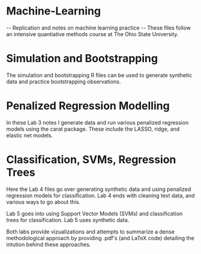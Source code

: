 # Machine-Learning
-- Replication and notes on machine learning practice --
These files follow an intensive quantiative methods course at The Ohio State University.

# Simulation and Bootstrapping
The simulation and bootstrapping R files can be used to generate synthetic data and practice bootstrapping observations.

# Penalized Regression Modelling 
In these Lab 3 notes I generate data and run various penalized regression models using the carat package. These include the LASSO, ridge, and elastic net models. 

# Classification, SVMs, Regression Trees
Here the Lab 4 files go over generating synthetic data and using penalized regression models for classification. Lab 4 ends with cleaning text data, and various ways to go about this.

Lab 5 goes into using Support Vector Models (SVMs) and classification trees for classification. Lab 5 uses synthetic data.

Both labs provide vizualizations and attempts to summarize a dense methodological approach by providing .pdf's (and LaTeX code) detailing the intution behind these approaches. 
